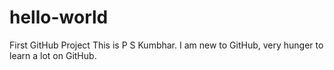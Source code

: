 # hello-world
First GitHub Project
This is P S Kumbhar. I am new to GitHub, very hunger to learn a lot on GitHub.
